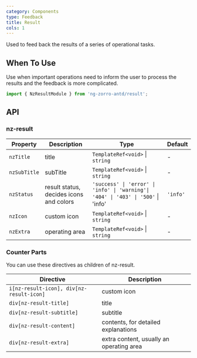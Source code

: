 ```yaml
---
category: Components
type: Feedback
title: Result
cols: 1
---
```


Used to feed back the results of a series of operational tasks.

## When To Use

Use when important operations need to inform the user to process the results and the feedback is more complicated.

```ts
import { NzResultModule } from 'ng-zorro-antd/result';
```

## API

### nz-result

| Property     | Description                             | Type                                                                              | Default  |
| ------------ | --------------------------------------- | --------------------------------------------------------------------------------- | -------- |
| `nzTitle`    | title                                   | `TemplateRef<void>` \| `string`                                                   | -        |
| `nzSubTitle` | subTitle                                | `TemplateRef<void>` \| `string`                                                   | -        |
| `nzStatus`   | result status, decides icons and colors | `'success' \| 'error' \| 'info' \| 'warning'\| '404' \| '403' \| '500'` \| 'info' | `'info'` |
| `nzIcon`     | custom icon                             | `TemplateRef<void>` \| `string`                                                   | -        |
| `nzExtra`    | operating area                          | `TemplateRef<void>` \| `string`                                                   | -        |

### Counter Parts

You can use these directives as children of nz-result.

| Directive                                | Description                              |
| ---------------------------------------- | ---------------------------------------- |
| `i[nz-result-icon], div[nz-result-icon]` | custom icon                              |
| `div[nz-result-title]`                   | title                                    |
| `div[nz-result-subtitle]`                | subtitle                                 |
| `div[nz-result-content]`                 | contents, for detailed explanations      |
| `div[nz-result-extra]`                   | extra content, usually an operating area |
